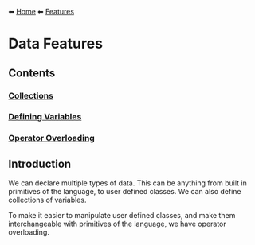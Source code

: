 ⬅ [Home](/README.md)
⬅ [Features](/features/README.md)

# Data Features

## Contents

### [Collections](/features/data/collections.md)
### [Defining Variables](/features/data/defining_variables.md)
### [Operator Overloading](/features/data/operator_overloading.md)

## Introduction

We can declare multiple types of data.
This can be anything from built in primitives of the language, to user defined classes.
We can also define collections of variables.

To make it easier to manipulate user defined classes, and make them interchangeable with primitives of the language, we have operator overloading.
